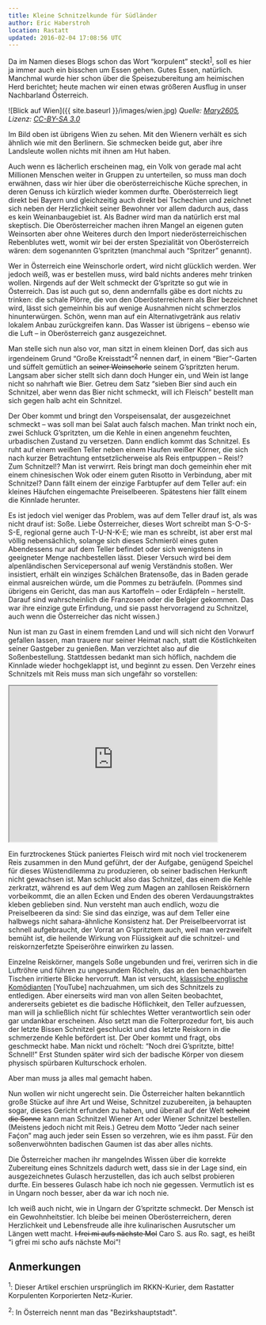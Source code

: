 ```yaml
---
title: Kleine Schnitzelkunde für Südländer
author: Eric Haberstroh
location: Rastatt
updated: 2016-02-04 17:08:56 UTC
---
```

Da im Namen dieses Blogs schon das Wort “korpulent” steckt<sup>[1](#footnote1)</sup>, soll es hier ja immer auch ein bisschen um Essen gehen. Gutes Essen, natürlich. Manchmal wurde hier schon über die Speisezubereitung am heimischen Herd berichtet; heute machen wir einen etwas größeren Ausflug in unser Nachbarland Österreich.

![Blick auf Wien]({{ site.baseurl }}/images/wien.jpg)
*Quelle: [Mary2605](https://commons.wikimedia.org/wiki/File:Wien_Stephansdom.JPG), Lizenz: [CC-BY-SA 3.0](https://creativecommons.org/licenses/by-sa/3.0/deed.en)*

Im Bild oben ist übrigens Wien zu sehen. Mit den Wienern verhält es sich ähnlich wie mit den Berlinern. Sie schmecken beide gut, aber ihre Landsleute wollen nichts mit ihnen am Hut haben.

Auch wenn es lächerlich erscheinen mag, ein Volk von gerade mal acht Millionen Menschen weiter in Gruppen zu unterteilen, so muss man doch erwähnen, dass wir hier über die oberösterreichische Küche sprechen, in deren Genuss ich kürzlich wieder kommen durfte. Oberösterreich liegt direkt bei Bayern und gleichzeitig auch direkt bei Tschechien und zeichnet sich neben der Herzlichkeit seiner Bewohner vor allem dadurch aus, dass es kein Weinanbaugebiet ist. Als Badner wird man da natürlich erst mal skeptisch. Die Oberösterreicher machen ihren Mangel an eigenen guten Weinsorten aber ohne Weiteres durch den Import niederösterreichischen Rebenblutes wett, womit wir bei der ersten Spezialität von Oberösterreich wären: dem sogenannten G’spritzten (manchmal auch “Spritzer” genannt).

Wer in Österreich eine Weinschorle ordert, wird nicht glücklich werden. Wer jedoch weiß, was er bestellen muss, wird bald nichts anderes mehr trinken wollen. Nirgends auf der Welt schmeckt der G’spritzte so gut wie in Österreich. Das ist auch gut so, denn andernfalls gäbe es dort nichts zu trinken: die schale Plörre, die von den Oberösterreichern als Bier bezeichnet wird, lässt sich gemeinhin bis auf wenige Ausnahmen nicht schmerzlos hinunterwürgen. Schön, wenn man auf ein Alternativgetränk aus relativ lokalem Anbau zurückgreifen kann. Das Wasser ist übrigens – ebenso wie die Luft – in Oberösterreich ganz ausgezeichnet.

Man stelle sich nun also vor, man sitzt in einem kleinen Dorf, das sich aus irgendeinem Grund “Große Kreisstadt”<sup>[2](#footnote2)</sup> nennen darf, in einem “Bier”-Garten und süffelt gemütlich an <del>seiner Weinschorle</del> seinem G’spritzten herum. Langsam aber sicher stellt sich dann doch Hunger ein, und Wein ist lange nicht so nahrhaft wie Bier. Getreu dem Satz “sieben Bier sind auch ein Schnitzel, aber wenn das Bier nicht schmeckt, will ich Fleisch” bestellt man sich gegen halb acht ein Schnitzel.

Der Ober kommt und bringt den Vorspeisensalat, der ausgezeichnet schmeckt – was soll man bei Salat auch falsch machen. Man trinkt noch ein, zwei Schluck G’spritzten, um die Kehle in einen angenehm feuchten, urbadischen Zustand zu versetzen. Dann endlich kommt das Schnitzel. Es ruht auf einem weißen Teller neben einem Haufen weißer Körner, die sich nach kurzer Betrachtung entsetzlicherweise als Reis entpuppen – Reis!? Zum Schnitzel!? Man ist verwirrt. Reis bringt man doch gemeinhin eher mit einem chinesischen Wok oder einem guten Risotto in Verbindung, aber mit Schnitzel? Dann fällt einem der einzige Farbtupfer auf dem Teller auf: ein kleines Häufchen eingemachte Preiselbeeren. Spätestens hier fällt einem die Kinnlade herunter.

Es ist jedoch viel weniger das Problem, was auf dem Teller drauf ist, als was nicht drauf ist: Soße. Liebe Österreicher, dieses Wort schreibt man S-O-S-S-E, regional gerne auch T-U-N-K-E; wie man es schreibt, ist aber erst mal völlig nebensächlich, solange sich dieses Schmieröl eines guten Abendessens nur auf dem Teller befindet oder sich wenigstens in geeigneter Menge nachbestellen lässt. Dieser Versuch wird bei dem alpenländischen Servicepersonal auf wenig Verständnis stoßen. Wer insistiert, erhält ein winziges Schälchen Bratensoße, das in Baden gerade einmal ausreichen würde, um die Pommes zu beträufeln. (Pommes sind übrigens ein Gericht, das man aus Kartoffeln – oder Erdäpfeln – herstellt. Darauf sind wahrscheinlich die Franzosen oder die Belgier gekommen. Das war ihre einzige gute Erfindung, und sie passt hervorragend zu Schnitzel, auch wenn die Österreicher das nicht wissen.)

Nun ist man zu Gast in einem fremden Land und will sich nicht den Vorwurf gefallen lassen, man trauere nur seiner Heimat nach, statt die Köstlichkeiten seiner Gastgeber zu genießen. Man verzichtet also auf die Soßenbestellung. Stattdessen bedankt man sich höflich, nachdem die Kinnlade wieder hochgeklappt ist, und beginnt zu essen. Den Verzehr eines Schnitzels mit Reis muss man sich ungefähr so vorstellen:

<iframe width="420" height="315" src="https://www.youtube.com/embed/LITRpwRtv0M" allowfullscreen></iframe>

Ein furztrockenes Stück paniertes Fleisch wird mit noch viel trockenerem Reis zusammen in den Mund geführt, der der Aufgabe, genügend Speichel für dieses Wüstendilemma zu produzieren, ob seiner badischen Herkunft nicht gewachsen ist. Man schluckt also das Schnitzel, das einem die Kehle zerkratzt, während es auf dem Weg zum Magen an zahllosen Reiskörnern vorbeikommt, die an allen Ecken und Enden des oberen Verdauungstraktes kleben geblieben sind. Nun versteht man auch endlich, wozu die Preiselbeeren da sind: Sie sind das einzige, was auf dem Teller eine halbwegs nicht sahara-ähnliche Konsistenz hat. Der Preiselbeervorrat ist schnell aufgebraucht, der Vorrat an G’spritztem auch, weil man verzweifelt bemüht ist, die heilende Wirkung von Flüssigkeit auf die schnitzel- und reiskornzerfetzte Speiseröhre einwirken zu lassen.

Einzelne Reiskörner, mangels Soße ungebunden und frei, verirren sich in die Luftröhre und führen zu ungesundem Röcheln, das an den benachbarten Tischen irritierte Blicke hervorruft. Man ist versucht, [klassische englische Komödianten](https://www.youtube.com/watch?v=C6QqSxmpRMM) [YouTube] nachzuahmen, um sich des Schnitzels zu entledigen. Aber einerseits wird man von allen Seiten beobachtet, andererseits gebietet es die badische Höflichkeit, den Teller aufzuessen, man will ja schließlich nicht für schlechtes Wetter verantwortlich sein oder gar undankbar erscheinen. Also setzt man die Folterprozedur fort, bis auch der letzte Bissen Schnitzel geschluckt und das letzte Reiskorn in die schmerzende Kehle befördert ist. Der Ober kommt und fragt, obs geschmeckt habe. Man nickt und röchelt: “Noch drei G’spritzte, bitte! Schnell!” Erst Stunden später wird sich der badische Körper von diesem physisch spürbaren Kulturschock erholen.

Aber man muss ja alles mal gemacht haben.

Nun wollen wir nicht ungerecht sein. Die Österreicher halten bekanntlich große Stücke auf ihre Art und Weise, Schnitzel zuzubereiten, ja behaupten sogar, dieses Gericht erfunden zu haben, und überall auf der Welt <del>scheint die Sonne</del> kann man Schnitzel Wiener Art oder Wiener Schnitzel bestellen. (Meistens jedoch nicht mit Reis.) Getreu dem Motto “Jeder nach seiner Faḉon” mag auch jeder sein Essen so verzehren, wie es ihm passt. Für den soßenverwöhnten badischen Gaumen ist das aber alles nichts.

Die Österreicher machen ihr mangelndes Wissen über die korrekte Zubereitung eines Schnitzels dadurch wett, dass sie in der Lage sind, ein ausgezeichnetes Gulasch herzustellen, das ich auch selbst probieren durfte. Ein besseres Gulasch habe ich noch nie gegessen. Vermutlich ist es in Ungarn noch besser, aber da war ich noch nie.

Ich weiß auch nicht, wie in Ungarn der G’spritzte schmeckt. Der Mensch ist ein Gewohnheitstier. Ich bleibe bei meinen Oberösterreichern, deren Herzlichkeit und Lebensfreude alle ihre kulinarischen Ausrutscher um Längen wett macht. <del>I frei mi aufs nächste Mol</del> Caro S. aus Ro. sagt, es heißt “i gfrei mi scho aufs nächste Moi”!

Anmerkungen
-----------
<a id="footnote1"></a> <sup>1</sup>: Dieser Artikel erschien ursprünglich im RKKN-Kurier, dem Rastatter Korpulenten Korporierten Netz-Kurier.

<a id="footnote2"></a> <sup>2</sup>: In Österreich nennt man das "Bezirkshauptstadt".
